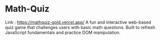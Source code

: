 # Math-Quiz
Link : https://mathquiz-gold.vercel.app/
A fun and interactive web-based quiz game that challenges users with basic math questions. Built to refresh JavaScript fundamentals and practice DOM manipulation.
